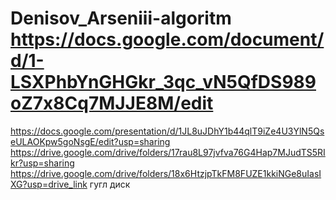 # Denisov_Arseniii-algoritm https://docs.google.com/document/d/1-LSXPhbYnGHGkr_3qc_vN5QfDS989oZ7x8Cq7MJJE8M/edit
https://docs.google.com/presentation/d/1JL8uJDhY1b44qlT9iZe4U3YlN5QseULAOKpw5goNsgE/edit?usp=sharing
https://drive.google.com/drive/folders/17rau8L97jvfva76G4Hap7MJudTS5RIkr?usp=sharing
https://drive.google.com/drive/folders/18x6HtzjpTkFM8FUZE1kkiNGe8uIasIXG?usp=drive_link гугл диск
